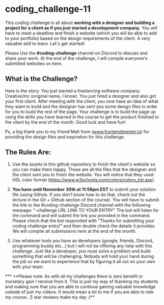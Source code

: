 # coding_challenge-11

This coding challenge is all about **working with a designer and building a project for a client as if you just started a development company**. You will have to meet a deadline and finish a website (which you will be able to add to your portfolio) based on the design requirements of the client. A very valuable skill to learn. Let's get started!

Please Use the **#coding-challenge** channel on Discord to discuss and share your work. At the end of the challenge, I will compile everyone's submitted websites on here.

## What is the Challenge?

Here is the story: You just started a freelancing software company: Creative/Inc (original name, I know). You just hired a designer and also got your first client. After meeting with the client, you now have an idea of what they want to build and the designer has sent you some design files in order for you to build the rest of the page. Your challenge is to build the page up using the skills you have learned in the course to get the product finished to the client by the end of the month. Good luck and have fun!

Ps, a big thank you to my friend Matt from (www.frontendmentor.io) for providing the design files and inspiration for this challenge.

## The Rules Are:

1. Use the assets in this github repository to finish the client's website so you can make them happy. These are all the files that the designer and the client sent you to finish the website. You will notice that they used HSL color format (https://www.w3schools.com/colors/colors_hsl.asp).

2. **You have until November 30th at 11:59pm EST** to submit your solution file (using Github. If you don't know how to do that, check out the lecture in the Git + Github section of the course). You will have to submit the link to the #coding-challenge Discord channel with the following message: "-challenge URL LINK TO YOUR ENTRY"
   The bot will listen for the command and will submit the link you provided in the command. Please check that the bot responded with "Thanks for submitting your coding challenge entry!" and then double check the details it provides. We will compile all submissions here at the end of the month.

3. Use whatever tools you have as developers (google, friends, Discord, programming buddy etc...) but I will not be offering any help with this challenge. Just like a developer, you must solve a problem and build something that will be challenging. Nobody will hold your hand during the job so we want to experience that by figuring it all out on your own with your team.

**\* **Please note: As with all my challenges there is zero benefit or monetary gain I receive from it. This is just my way of thanking my students and making sure that you are able to continue gaining valuable knowledge outside of just my videos. It would mean a lot to me if you are able to rate my course...5 star reviews make my day :)\*\*
